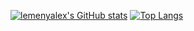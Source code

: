 [![lemenyalex's GitHub stats](https://github-readme-stats.vercel.app/api?username=lemenyalex&theme=radical&show_icons=true)](https://github.com/lemenyalex/github-readme-stats)
[![Top Langs](https://github-readme-stats.vercel.app/api/top-langs/?username=lemenyalex&theme=radical)](https://github.com/anuraghazra/github-readme-stats)
